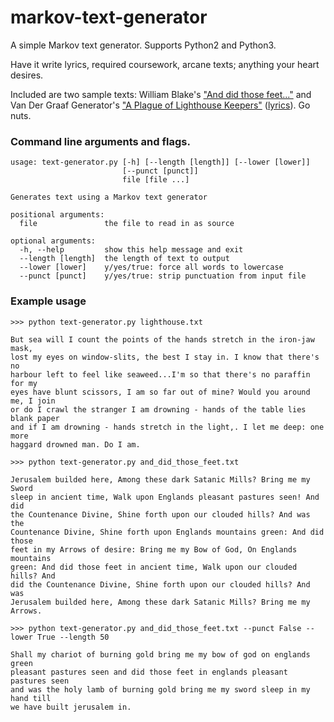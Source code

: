 # markov-text-generator
A simple Markov text generator. Supports Python2 and Python3.

Have it write lyrics, required coursework, arcane texts; anything your heart
desires.

Included are two sample texts: William Blake's ["And did those feet..."][0]
and Van Der Graaf Generator's ["A Plague of Lighthouse Keepers"][1]
([lyrics][2]). Go nuts.

### Command line arguments and flags.
```
usage: text-generator.py [-h] [--length [length]] [--lower [lower]]
                         [--punct [punct]]
                         file [file ...]

Generates text using a Markov text generator

positional arguments:
  file               the file to read in as source

optional arguments:
  -h, --help         show this help message and exit
  --length [length]  the length of text to output
  --lower [lower]    y/yes/true: force all words to lowercase
  --punct [punct]    y/yes/true: strip punctuation from input file
```

### Example usage

```
>>> python text-generator.py lighthouse.txt

But sea will I count the points of the hands stretch in the iron-jaw mask,
lost my eyes on window-slits, the best I stay in. I know that there's no
harbour left to feel like seaweed...I'm so that there's no paraffin for my
eyes have blunt scissors, I am so far out of mine? Would you around me, I join
or do I crawl the stranger I am drowning - hands of the table lies blank paper
and if I am drowning - hands stretch in the light,. I let me deep: one more
haggard drowned man. Do I am.
```

```
>>> python text-generator.py and_did_those_feet.txt

Jerusalem builded here, Among these dark Satanic Mills? Bring me my Sword
sleep in ancient time, Walk upon Englands pleasant pastures seen! And did
the Countenance Divine, Shine forth upon our clouded hills? And was the
Countenance Divine, Shine forth upon Englands mountains green: And did those
feet in my Arrows of desire: Bring me my Bow of God, On Englands mountains
green: And did those feet in ancient time, Walk upon our clouded hills? And
did the Countenance Divine, Shine forth upon our clouded hills? And was
Jerusalem builded here, Among these dark Satanic Mills? Bring me my Arrows.
```

```
>>> python text-generator.py and_did_those_feet.txt --punct False --lower True --length 50

Shall my chariot of burning gold bring me my bow of god on englands green
pleasant pastures seen and did those feet in englands pleasant pastures seen
and was the holy lamb of burning gold bring me my sword sleep in my hand till
we have built jerusalem in.
```

[0]: https://en.wikipedia.org/wiki/And_did_those_feet_in_ancient_time
[1]: https://en.wikipedia.org/wiki/A_Plague_of_Lighthouse_Keepers
[2]: http://sofasound.com/vdgcds/phtlyrics.htm#3
